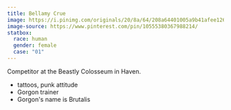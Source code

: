 ```yaml
---
title: Bellamy Crue
image: https://i.pinimg.com/originals/20/8a/64/208a64401005a9b41afee126e32221c4.jpg
image-source: https://www.pinterest.com/pin/10555380367988214/
statbox:
  race: human
  gender: female
  case: "01"
---
```


Competitor at the Beastly Colosseum in Haven.

* tattoos, punk attitude
* Gorgon trainer
* Gorgon's name is Brutalis
